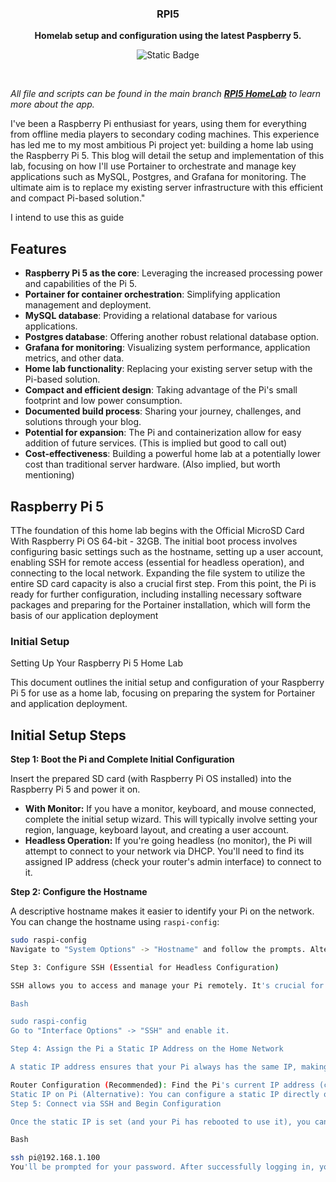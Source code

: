 <div align="center">
  <h3>
    <b>
      RPI5
    </b>
  </h3>
  <b>
    Homelab setup and configuration using the latest Paspberry 5.
  </b>
  <p>

![Static Badge](https://img.shields.io/badge/IoT-Raspberry_Pi_5-%23C51A4A?style=flat)
  </p>
  <br />
</div>

_All file and scripts can be found in the main branch  [**RPI5 HomeLab**](https://github.com/studio6six/rpi5) to learn more about the app._

I've been a Raspberry Pi enthusiast for years, using them for everything from offline media players to secondary coding machines.  This experience has led me to my most ambitious Pi project yet: building a home lab using the Raspberry Pi 5.  This blog will detail the setup and implementation of this lab, focusing on how I'll use Portainer to orchestrate and manage key applications such as MySQL, Postgres, and Grafana for monitoring.  The ultimate aim is to replace my existing server infrastructure with this efficient and compact Pi-based solution."


I intend to use this as guide 

## Features
- **Raspberry Pi 5 as the core**: Leveraging the increased processing power and capabilities of the Pi 5.
- **Portainer for container orchestration**: Simplifying application management and deployment.
- **MySQL database**: Providing a relational database for various applications.
- **Postgres database**: Offering another robust relational database option.
- **Grafana for monitoring**: Visualizing system performance, application metrics, and other data.
- **Home lab functionality**: Replacing your existing server setup with the Pi-based solution.
- **Compact and efficient design**: Taking advantage of the Pi's small footprint and low power consumption.
- **Documented build process**: Sharing your journey, challenges, and solutions through your blog.
- **Potential for expansion**: The Pi and containerization allow for easy addition of future services. (This is implied but good to call out)
- **Cost-effectiveness**: Building a powerful home lab at a potentially lower cost than traditional server hardware. (Also implied, but worth mentioning)

## Raspberry Pi 5

TThe foundation of this home lab begins with the Official MicroSD Card With Raspberry Pi OS 64-bit - 32GB. The initial boot process involves configuring basic settings such as the hostname, setting up a user account, enabling SSH for remote access (essential for headless operation), and connecting to the local network.  Expanding the file system to utilize the entire SD card capacity is also a crucial first step.  From this point, the Pi is ready for further configuration, including installing necessary software packages and preparing for the Portainer installation, which will form the basis of our application deployment

### Initial Setup
 Setting Up Your Raspberry Pi 5 Home Lab

This document outlines the initial setup and configuration of your Raspberry Pi 5 for use as a home lab, focusing on preparing the system for Portainer and application deployment.

## Initial Setup Steps

**Step 1: Boot the Pi and Complete Initial Configuration**

Insert the prepared SD card (with Raspberry Pi OS installed) into the Raspberry Pi 5 and power it on.

*   **With Monitor:** If you have a monitor, keyboard, and mouse connected, complete the initial setup wizard. This will typically involve setting your region, language, keyboard layout, and creating a user account.
*   **Headless Operation:** If you're going headless (no monitor), the Pi will attempt to connect to your network via DHCP. You'll need to find its assigned IP address (check your router's admin interface) to connect to it.

**Step 2: Configure the Hostname**

A descriptive hostname makes it easier to identify your Pi on the network.  You can change the hostname using `raspi-config`:

```bash
sudo raspi-config
Navigate to "System Options" -> "Hostname" and follow the prompts. Alternatively, you can edit the /etc/hostname and /etc/hosts files directly, but raspi-config is generally recommended.

Step 3: Configure SSH (Essential for Headless Configuration)

SSH allows you to access and manage your Pi remotely. It's crucial for headless operation. Enable SSH using raspi-config:

Bash

sudo raspi-config
Go to "Interface Options" -> "SSH" and enable it.

Step 4: Assign the Pi a Static IP Address on the Home Network

A static IP address ensures that your Pi always has the same IP, making it easier to connect to. This is usually done through your router's configuration interface.

Router Configuration (Recommended): Find the Pi's current IP address (check your router), then reserve or assign that IP to the Pi's MAC address in your router's DHCP settings. This process varies depending on your router model, so consult its documentation.
Static IP on Pi (Alternative): You can configure a static IP directly on the Pi, but managing it through the router is generally preferred.
Step 5: Connect via SSH and Begin Configuration

Once the static IP is set (and your Pi has rebooted to use it), you can connect to your Pi using SSH from another computer on your network. Open a terminal or SSH client and use the following command (replace pi with your username and 192.168.1.100 with your Pi's static IP):

Bash

ssh pi@192.168.1.100
You'll be prompted for your password. After successfully logging in, you can begin the configuration and installation of dependent items for running Portainer, as well as any other software you intend to use.  This includes installing Docker, which is a prerequisite for Portainer.  Further instructions on installing and configuring Portainer will follow in subsequent sections.




